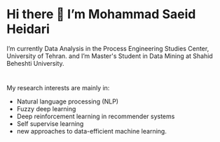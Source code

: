 # Hi there 👋 I’m Mohammad Saeid Heidari

I’m currently Data Analysis in the Process Engineering Studies Center, University of Tehran.  and I’m Master's Student in Data Mining at Shahid Beheshti University.
#
My research interests are mainly in:

-  Natural language processing (NLP)
- Fuzzy deep learning
- Deep reinforcement learning in recommender systems
- Self supervise learning 
- new approaches to data-efficient machine learning.

<!--
**ms-heidari/ms-heidari** is a ✨ _special_ ✨ repository because its `README.md` (this file) appears on your GitHub profile.

Here are some ideas to get you started:

- 🔭 I’m currently working on ...
- 🌱 I’m currently learning ...
- 👯 I’m looking to collaborate on ...
- 🤔 I’m looking for help with ...
- 💬 Ask me about ...
- 📫 How to reach me: ...
- 😄 Pronouns: ...
- ⚡ Fun fact: ...
-->
